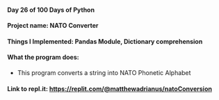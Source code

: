 #### Day 26 of 100 Days of Python
#### Project name: NATO Converter
#### Things I Implemented: Pandas Module, Dictionary comprehension

#### What the program does:
- This program converts a string into NATO Phonetic Alphabet

#### Link to repl.it: https://replit.com/@matthewadrianus/natoConversion

